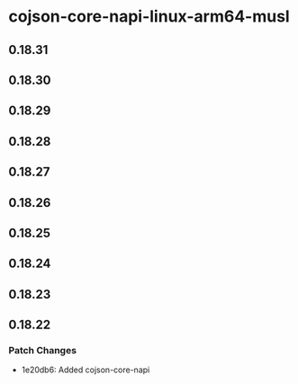 # cojson-core-napi-linux-arm64-musl

## 0.18.31

## 0.18.30

## 0.18.29

## 0.18.28

## 0.18.27

## 0.18.26

## 0.18.25

## 0.18.24

## 0.18.23

## 0.18.22

### Patch Changes

- 1e20db6: Added cojson-core-napi
